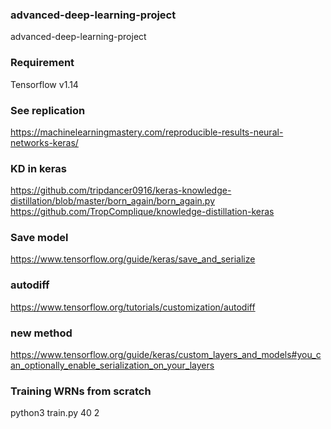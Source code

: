 ### advanced-deep-learning-project
advanced-deep-learning-project

### Requirement
Tensorflow v1.14

### See replication
https://machinelearningmastery.com/reproducible-results-neural-networks-keras/

### KD in keras
https://github.com/tripdancer0916/keras-knowledge-distillation/blob/master/born_again/born_again.py
https://github.com/TropComplique/knowledge-distillation-keras

### Save model
https://www.tensorflow.org/guide/keras/save_and_serialize

### autodiff
https://www.tensorflow.org/tutorials/customization/autodiff

### new method
https://www.tensorflow.org/guide/keras/custom_layers_and_models#you_can_optionally_enable_serialization_on_your_layers

### Training WRNs from scratch
python3 train.py 40 2
